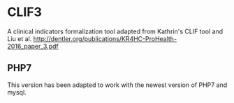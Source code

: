 # CLIF3
A clinical indicators formalization tool adapted from Kathrin's CLIF tool and Liu et al. http://dentler.org/publications/KR4HC-ProHealth-2016_paper_3.pdf

## PHP7
This version has been adapted to work with the newest version of PHP7 and mysql.